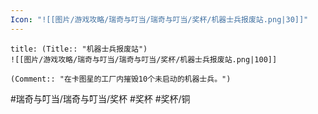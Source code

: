 ```yaml
---
Icon: "![[图片/游戏攻略/瑞奇与叮当/瑞奇与叮当/奖杯/机器士兵报废站.png|30]]"
---
```

```ad-common-bronze-trophy
title: (Title:: "机器士兵报废站")
![[图片/游戏攻略/瑞奇与叮当/瑞奇与叮当/奖杯/机器士兵报废站.png|100]]

(Comment:: "在卡图星的工厂内摧毁10个未启动的机器士兵。")
```

#瑞奇与叮当/瑞奇与叮当/奖杯 #奖杯 #奖杯/铜

